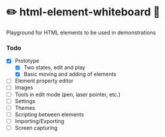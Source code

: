 # ✏️ html-element-whiteboard 📑
Playground for HTML elements to be used in demonstrations



### Todo
- [x] Prototype
  - [x] Two states, edit and play
  - [x] Basic moving and adding of elements
- [ ] Element property editor
- [ ] Images
- [ ] Tools in edit mode (pen, laser pointer, etc.)
- [ ] Settings
- [ ] Themes
- [ ] Scripting between elements
- [ ] Importing/Exporting
- [ ] Screen capturing